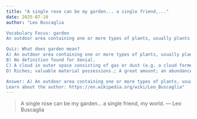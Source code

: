 ```yaml
---
title: "A single rose can be my garden... a single friend,..."
date: 2025-07-10
author: "Leo Buscaglia

Vocabulary Focus: garden
An outdoor area containing one or more types of plants, usually plants grown for food or ornamental purposes.; The grounds at the front or back of a house.

Quiz: What does garden mean?
A) An outdoor area containing one or more types of plants, usually plants grown for food or ornamental purposes.; The grounds at the front or back of a house.
B) No definition found for Xenial.
C) A cloud in outer space consisting of gas or dust (e.g. a cloud formed after a star explodes).; A white spot or slight opacity of the cornea.
D) Riches; valuable material possessions.; A great amount; an abundance or plenty.

Answer: A) An outdoor area containing one or more types of plants, usually plants grown for food or ornamental purposes.; The grounds at the front or back of a house.
Learn about the author: https://en.wikipedia.org/wiki/Leo_Buscaglia"
---
```


> A single rose can be my garden... a single friend, my world. — Leo Buscaglia
